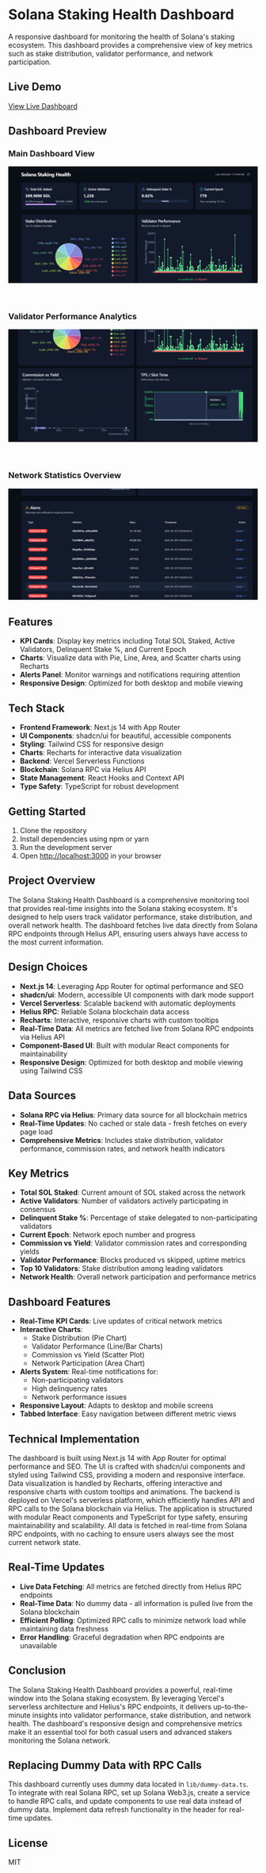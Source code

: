# Solana Staking Health Dashboard

A responsive dashboard for monitoring the health of Solana's staking ecosystem. This dashboard provides a comprehensive view of key metrics such as stake distribution, validator performance, and network participation.

## Live Demo
[View Live Dashboard](https://solana-staking-dashboard-two.vercel.app/)

## Dashboard Preview

### Main Dashboard View
![Preview One](/public/prevone.png)

<br />

### Validator Performance Analytics
![Preview Two](/public/prevtwo.png)

<br />

### Network Statistics Overview
![Preview Three](/public/prevthree.png)

## Features

- **KPI Cards**: Display key metrics including Total SOL Staked, Active Validators, Delinquent Stake %, and Current Epoch
- **Charts**: Visualize data with Pie, Line, Area, and Scatter charts using Recharts
- **Alerts Panel**: Monitor warnings and notifications requiring attention
- **Responsive Design**: Optimized for both desktop and mobile viewing

## Tech Stack

- **Frontend Framework**: Next.js 14 with App Router
- **UI Components**: shadcn/ui for beautiful, accessible components
- **Styling**: Tailwind CSS for responsive design
- **Charts**: Recharts for interactive data visualization
- **Backend**: Vercel Serverless Functions
- **Blockchain**: Solana RPC via Helius API
- **State Management**: React Hooks and Context API
- **Type Safety**: TypeScript for robust development

## Getting Started

1. Clone the repository
2. Install dependencies using npm or yarn
3. Run the development server
4. Open [http://localhost:3000](http://localhost:3000) in your browser

## Project Overview

The Solana Staking Health Dashboard is a comprehensive monitoring tool that provides real-time insights into the Solana staking ecosystem. It's designed to help users track validator performance, stake distribution, and overall network health. The dashboard fetches live data directly from Solana RPC endpoints through Helius API, ensuring users always have access to the most current information.

## Design Choices

- **Next.js 14**: Leveraging App Router for optimal performance and SEO
- **shadcn/ui**: Modern, accessible UI components with dark mode support
- **Vercel Serverless**: Scalable backend with automatic deployments
- **Helius RPC**: Reliable Solana blockchain data access
- **Recharts**: Interactive, responsive charts with custom tooltips
- **Real-Time Data**: All metrics are fetched live from Solana RPC endpoints via Helius API
- **Component-Based UI**: Built with modular React components for maintainability
- **Responsive Design**: Optimized for both desktop and mobile viewing using Tailwind CSS

## Data Sources

- **Solana RPC via Helius**: Primary data source for all blockchain metrics
- **Real-Time Updates**: No cached or stale data - fresh fetches on every page load
- **Comprehensive Metrics**: Includes stake distribution, validator performance, commission rates, and network health indicators

## Key Metrics

- **Total SOL Staked**: Current amount of SOL staked across the network
- **Active Validators**: Number of validators actively participating in consensus
- **Delinquent Stake %**: Percentage of stake delegated to non-participating validators
- **Current Epoch**: Network epoch number and progress
- **Commission vs Yield**: Validator commission rates and corresponding yields
- **Validator Performance**: Blocks produced vs skipped, uptime metrics
- **Top 10 Validators**: Stake distribution among leading validators
- **Network Health**: Overall network participation and performance metrics

## Dashboard Features

- **Real-Time KPI Cards**: Live updates of critical network metrics
- **Interactive Charts**:
  - Stake Distribution (Pie Chart)
  - Validator Performance (Line/Bar Charts)
  - Commission vs Yield (Scatter Plot)
  - Network Participation (Area Chart)
- **Alerts System**: Real-time notifications for:
  - Non-participating validators
  - High delinquency rates
  - Network performance issues
- **Responsive Layout**: Adapts to desktop and mobile screens
- **Tabbed Interface**: Easy navigation between different metric views

## Technical Implementation

The dashboard is built using Next.js 14 with App Router for optimal performance and SEO. The UI is crafted with shadcn/ui components and styled using Tailwind CSS, providing a modern and responsive interface. Data visualization is handled by Recharts, offering interactive and responsive charts with custom tooltips and animations. The backend is deployed on Vercel's serverless platform, which efficiently handles API and RPC calls to the Solana blockchain via Helius. The application is structured with modular React components and TypeScript for type safety, ensuring maintainability and scalability. All data is fetched in real-time from Solana RPC endpoints, with no caching to ensure users always see the most current network state.

## Real-Time Updates

- **Live Data Fetching**: All metrics are fetched directly from Helius RPC endpoints
- **Real-Time Data**: No dummy data - all information is pulled live from the Solana blockchain
- **Efficient Polling**: Optimized RPC calls to minimize network load while maintaining data freshness
- **Error Handling**: Graceful degradation when RPC endpoints are unavailable

## Conclusion

The Solana Staking Health Dashboard provides a powerful, real-time window into the Solana staking ecosystem. By leveraging Vercel's serverless architecture and Helius's RPC endpoints, it delivers up-to-the-minute insights into validator performance, stake distribution, and network health. The dashboard's responsive design and comprehensive metrics make it an essential tool for both casual users and advanced stakers monitoring the Solana network.

## Replacing Dummy Data with RPC Calls

This dashboard currently uses dummy data located in `lib/dummy-data.ts`. To integrate with real Solana RPC, set up Solana Web3.js, create a service to handle RPC calls, and update components to use real data instead of dummy data. Implement data refresh functionality in the header for real-time updates.

## License

MIT
